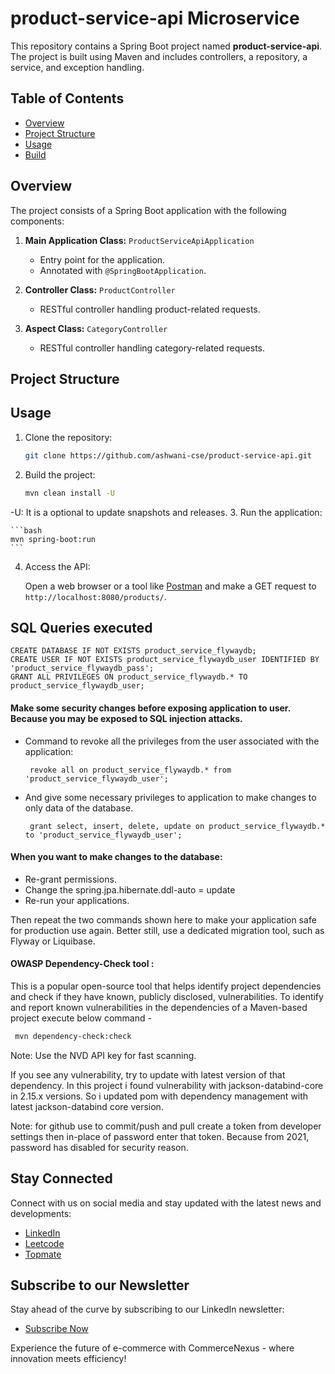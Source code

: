 # product-service-api Microservice

This repository contains a Spring Boot project named **product-service-api**. The project is built using Maven and includes controllers, a repository, a service, and exception handling.

## Table of Contents
- [Overview](#overview)
- [Project Structure](#project-structure)
- [Usage](#usage)
- [Build](#build)

## Overview

The project consists of a Spring Boot application with the following components:

1. **Main Application Class:** `ProductServiceApiApplication`
    - Entry point for the application.
    - Annotated with `@SpringBootApplication`.

2. **Controller Class:** `ProductController`
    - RESTful controller handling product-related requests.

3. **Aspect Class:** `CategoryController`
     - RESTful controller handling category-related requests.

## Project Structure


## Usage

1. Clone the repository:

    ```bash
    git clone https://github.com/ashwani-cse/product-service-api.git
    ```

2. Build the project:

    ```bash
    mvn clean install -U
    ```
-U: It is a optional to update snapshots and releases.
3. Run the application:

    ```bash
    mvn spring-boot:run
    ```

4. Access the API:

   Open a web browser or a tool like [Postman](https://www.postman.com/) and make a GET request to `http://localhost:8080/products/`.

## SQL Queries executed
```mysql
CREATE DATABASE IF NOT EXISTS product_service_flywaydb;
CREATE USER IF NOT EXISTS product_service_flywaydb_user IDENTIFIED BY 'product_service_flywaydb_pass';
GRANT ALL PRIVILEGES ON product_service_flywaydb.* TO product_service_flywaydb_user;
```
#### Make some security changes before exposing application to user. Because you may be exposed to SQL injection attacks.
  - Command to revoke all the privileges from the user associated with the application:
     ```mysql
      revoke all on product_service_flywaydb.* from 'product_service_flywaydb_user';
      ```
  - And give some necessary privileges to application to make changes to only data of the database.
     ```mysql
      grant select, insert, delete, update on product_service_flywaydb.* to 'product_service_flywaydb_user';
      ```
#### When you want to make changes to the database:
-  Re-grant permissions. 
- Change the spring.jpa.hibernate.ddl-auto =  update
- Re-run your applications.
  
Then repeat the two commands shown here to make your application safe for production use again. Better still, use a dedicated migration tool, such as Flyway or Liquibase.


#### OWASP Dependency-Check tool :
This is a popular open-source tool that helps identify project dependencies and check if they have known, publicly disclosed, vulnerabilities.
To identify and report known vulnerabilities in the dependencies of a Maven-based project execute below command - 
   ```bash
    mvn dependency-check:check 
   ```
Note: Use the NVD API key for fast scanning.

If you see any vulnerability, try to update with latest version of that dependency.
In this project i found vulnerability with jackson-databind-core in 2.15.x versions. 
So i updated pom with dependency management with latest jackson-databind core version.

Note: for github use to commit/push and pull
create a token from developer settings then in-place of password enter that token. Because from 2021, password has disabled for security reason.

## Stay Connected

Connect with us on social media and stay updated with the latest news and developments:

- [LinkedIn](https://www.linkedin.com/in/ashwanicse/)
- [Leetcode](https://leetcode.com/ashwani__kumar/)
- [Topmate](https://topmate.io/ashwanikumar)

## Subscribe to our Newsletter
Stay ahead of the curve by subscribing to our LinkedIn newsletter:
- [Subscribe Now](https://www.linkedin.com/newsletters/7084124970443767808/)

Experience the future of e-commerce with CommerceNexus - where innovation meets efficiency!
